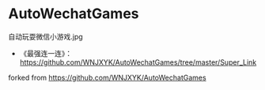 # AutoWechatGames

自动玩耍微信小游戏.jpg

* 《最强连一连》：https://github.com/WNJXYK/AutoWechatGames/tree/master/Super_Link

forked from https://github.com/WNJXYK/AutoWechatGames
